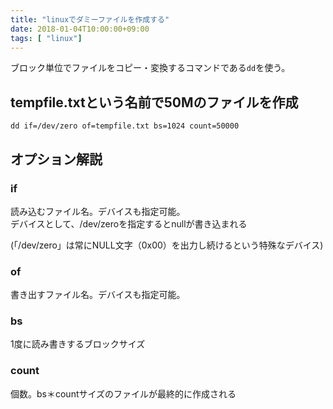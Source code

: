 ```yaml
---
title: "linuxでダミーファイルを作成する"
date: 2018-01-04T10:00:00+09:00
tags: [ "linux"]
---
```


ブロック単位でファイルをコピー・変換するコマンドである`dd`を使う。

## tempfile.txtという名前で50Mのファイルを作成

```
dd if=/dev/zero of=tempfile.txt bs=1024 count=50000
```

## オプション解説

### if
読み込むファイル名。デバイスも指定可能。  
デバイスとして、/dev/zeroを指定するとnullが書き込まれる

(「/dev/zero」は常にNULL文字（0x00）を出力し続けるという特殊なデバイス)

### of
書き出すファイル名。デバイスも指定可能。

### bs
1度に読み書きするブロックサイズ

### count
個数。bs＊countサイズのファイルが最終的に作成される　
